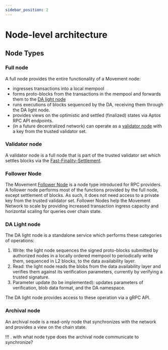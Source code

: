 ```yaml
---
sidebar_position: 2
---
```


# Node-level architecture

## Node Types

### Full node

A full node provides the entire functionality of a Movement node:

- ingresses transactions into a local mempool
- forms proto-blocks from the transactions in the mempool and forwards them
  to the [DA light node](#da-light-node)
- runs executions of blocks sequenced by the DA,
  receiving them through the DA light node.
- provides views on the optimistic and settled (finalized) states via
  Aptos RPC API endpoints.
- (in a future decentralized network) can operate as a [validator node](#validator-node) with a key from the trusted validator set.

### Validator node

A validator node is a full node that is part of the trusted validator set which settles blocks via the [Fast-Finality-Settlement](high_level_architecture.md#settlement).

### Follower Node

The Movement [Follower Node][follower] is a node type introduced for RPC providers. A follower node
performs most of the functions provided by the full node, except settlement of blocks.
As such, it does not need access to a private key from the trusted validator set. 
Follower Nodes help the Movement Network to scale by providing increased transaction ingress capacity and horizontal scaling for queries over chain state.

[follower]: https://github.com/movementlabsxyz/movement/tree/main/docs/movement-node/run/manual/follower-node

### DA Light node

The DA light node is a standalone service which performs these categories of operations:

1. Write: the light node sequences the signed proto-blocks submitted by authorized nodes
   in a locally ordered mempool to periodically write them, sequenced in L2 blocks,
   to the data availability layer.
2. Read: the light node reads the blobs from the data availability layer and verifies them
   against its verification parameters, currently by verifying a trusted signature.
3. Parameter update (to be implemented): updates parameters of verification, blob data format,
   and the DA namespace.

The DA light node provides access to these operation via a gRPC API.

### Archival node

An archival node is a read-only node that synchronizes with the network and provides a view on the chain state.

!!! . with what node type does the archival node communicate to synchronize?
